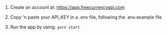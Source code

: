 1. Create an account at: https://app.freecurrencyapi.com

2. Copy 'n paste your API_KEY in a .env file, following the .env.example file

3. Run the app by using: ```yarn start```
